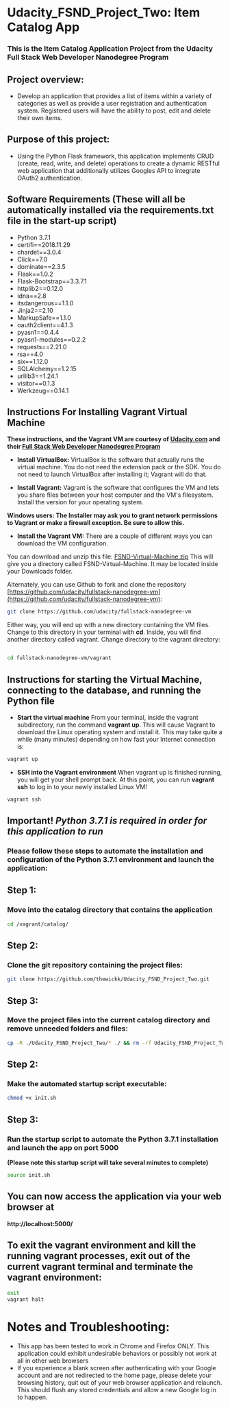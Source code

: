 # Udacity_FSND_Project_Two: Item Catalog App

### This is the Item Catalog Application Project from the Udacity Full Stack Web Developer Nanodegree Program
## Project overview:
* Develop an application that provides a list of items within a variety of categories as well as provide a user registration and authentication system. Registered users will have the ability to post, edit and delete their own items.

## Purpose of this project:
* Using the Python Flask framework, this application implements CRUD (create, read, write, and delete) operations to create a dynamic RESTful web application that additionally utilizes Googles API to integrate OAuth2 authentication.

## Software Requirements (These will all be automatically installed via the requirements.txt file in the start-up script)
* Python 3.7.1
* certifi==2018.11.29
* chardet==3.0.4
* Click==7.0
* dominate==2.3.5
* Flask==1.0.2
* Flask-Bootstrap==3.3.7.1
* httplib2==0.12.0
* idna==2.8
* itsdangerous==1.1.0
* Jinja2==2.10
* MarkupSafe==1.1.0
* oauth2client==4.1.3
* pyasn1==0.4.4
* pyasn1-modules==0.2.2
* requests==2.21.0
* rsa==4.0
* six==1.12.0
* SQLAlchemy==1.2.15
* urllib3==1.24.1
* visitor==0.1.3
* Werkzeug==0.14.1

## Instructions For Installing Vagrant Virtual Machine

**These instructions, and the Vagrant VM are courtesy of [Udacity.com](https://www.udacity.com) and their [Full Stack Web Developer Nanodegree Program](https://www.udacity.com/course/full-stack-web-developer-nanodegree--nd004)**

* **Install VirtualBox:**
VirtualBox is the software that actually runs the virtual machine. You do not need the extension pack or the SDK. You do not need to launch VirtualBox after installing it; Vagrant will do that.

* **Install Vagrant:**
Vagrant is the software that configures the VM and lets you share files between your host computer and the VM's filesystem. Install the version for your operating system.

**Windows users: The Installer may ask you to grant network permissions to Vagrant or make a firewall exception. Be sure to allow this.**

* **Install the Vagrant VM:**
There are a couple of different ways you can download the VM configuration.

You can download and unzip this file: [FSND-Virtual-Machine.zip](https://s3.amazonaws.com/video.udacity-data.com/topher/2018/April/5acfbfa3_fsnd-virtual-machine/fsnd-virtual-machine.zip) This will give you a directory called FSND-Virtual-Machine. It may be located inside your Downloads folder.

Alternately, you can use Github to fork and clone the repository [https://github.com/udacity/fullstack-nanodegree-vm](https://github.com/udacity/fullstack-nanodegree-vm):
```bash
git clone https://github.com/udacity/fullstack-nanodegree-vm
```

Either way, you will end up with a new directory containing the VM files. Change to this directory in your terminal with **cd**. Inside, you will find another directory called vagrant. Change directory to the vagrant directory:
```bash

cd fullstack-nanodegree-vm/vagrant
```

## Instructions for starting the Virtual Machine, connecting to the database, and running the Python file

* **Start the virtual machine**
From your terminal, inside the vagrant subdirectory, run the command **vagrant up**. This will cause Vagrant to download the Linux operating system and install it. This may take quite a while (many minutes) depending on how fast your Internet connection is:
```bash
vagrant up
```

* **SSH into the Vagrant environment**
When vagrant up is finished running, you will get your shell prompt back. At this point, you can run **vagrant ssh** to log in to your newly installed Linux VM!
```bash
vagrant ssh
```

## **Important!** *Python 3.7.1 is required in order for this application to run*
### **Please follow these steps to automate the installation and configuration of the Python 3.7.1 environment and launch the application:**

## Step 1:
### Move into the catalog directory that contains the application
```bash
cd /vagrant/catalog/
```

## Step 2:
### Clone the git repository containing the project files:
```bash
git clone https://github.com/thewickk/Udacity_FSND_Project_Two.git
```

## Step 3:
### Move the project files into the current catalog directory and remove unneeded folders and files:
```bash
cp -R ./Udacity_FSND_Project_Two/* ./ && rm -rf Udacity_FSND_Project_Two && rm README.txt
```

## Step 2:
### Make the automated startup script executable:
```bash
chmod +x init.sh
```

## Step 3:
### Run the startup script to automate the Python 3.7.1 installation and launch the app on port 5000
**(Please note this startup script will take several minutes to complete)**
```bash
source init.sh
```

## You can now access the application via your web browser at
**http://localhost:5000/**


## To exit the vagrant environment and kill the running vagrant processes, exit out of the current vagrant terminal and terminate the vagrant environment:
```bash
exit
vagrant halt
```

# Notes and Troubleshooting:
* This app has been tested to work in Chrome and Firefox ONLY. This application could exhibit undesirable behaviors or possibly not work at all in other web browsers
* If you experience a blank screen after authenticating with your Google account and are not redirected to the home page, please delete your browsing history, quit out of your web browser application and relaunch. This should flush any stored credentials and allow a new Google log in to happen.
